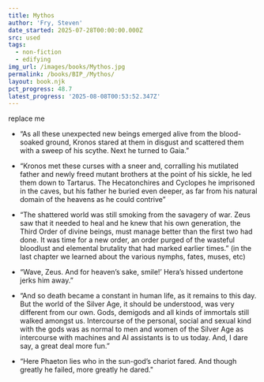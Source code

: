 ```yaml
---
title: Mythos
author: 'Fry, Steven'
date_started: 2025-07-28T00:00:00.000Z
src: used
tags:
  - non-fiction
  - edifying
img_url: /images/books/Mythos.jpg
permalink: /books/BIP_/Mythos/
layout: book.njk
pct_progress: 48.7
latest_progress: '2025-08-08T00:53:52.347Z'
---
```

replace me

* <span meta="8.3@2025-07-29T22:12:01.914Z"></span> “As all these unexpected new beings emerged alive from the blood-soaked ground, Kronos stared at them in disgust and scattered them with a sweep of his scythe. Next he turned to Gaia.”

* <span meta="8.5@2025-07-29T22:17:06.219Z"></span> “Kronos met these curses with a sneer and, corralling his mutilated father and newly freed mutant brothers at the point of his sickle, he led them down to Tartarus. The Hecatonchires and Cyclopes he imprisoned in the caves, but his father he buried even deeper, as far from his natural domain of the heavens as he could contrive”

* <span meta="15.2@2025-07-31T03:43:04.582Z"></span> “The shattered world was still smoking from the savagery of war. Zeus saw that it needed to heal and he knew that his own generation, the Third Order of divine beings, must manage better than the first two had done. It was time for a new order, an order purged of the wasteful bloodlust and elemental brutality that had marked earlier times.”
(in the last chapter we learned about the various nymphs, fates, muses, etc)

* <span meta="26.5@2025-08-02T00:55:35.162Z"></span> “Wave, Zeus. And for heaven’s sake, smile!’ Hera’s hissed undertone jerks him away.”

* <span meta="34.4@2025-08-03T21:17:57.074Z"></span> “And so death became a constant in human life, as it remains to this day. But the world of the Silver Age, it should be understood, was very different from our own. Gods, demigods and all kinds of immortals still walked amongst us. Intercourse of the personal, social and sexual kind with the gods was as normal to men and women of the Silver Age as intercourse with machines and AI assistants is to us today. And, I dare say, a great deal more fun.”

* <span meta="48.7@2025-08-08T00:53:52.347Z"></span> “Here Phaeton lies who in the sun-god’s chariot fared.
And though greatly he failed, more greatly he dared."
